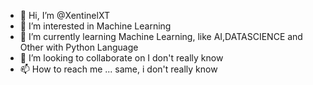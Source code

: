 - 👋 Hi, I’m @XentinelXT
- 👀 I’m interested in Machine Learning
- 🌱 I’m currently learning Machine Learning, like AI,DATASCIENCE and Other with Python Language
- 💞️ I’m looking to collaborate on I don't really know
- 📫 How to reach me ... same, i don't really know

<!---
XentinelXT/XentinelXT is a ✨ special ✨ repository because its `README.md` (this file) appears on your GitHub profile.
You can click the Preview link to take a look at your changes.
--->
